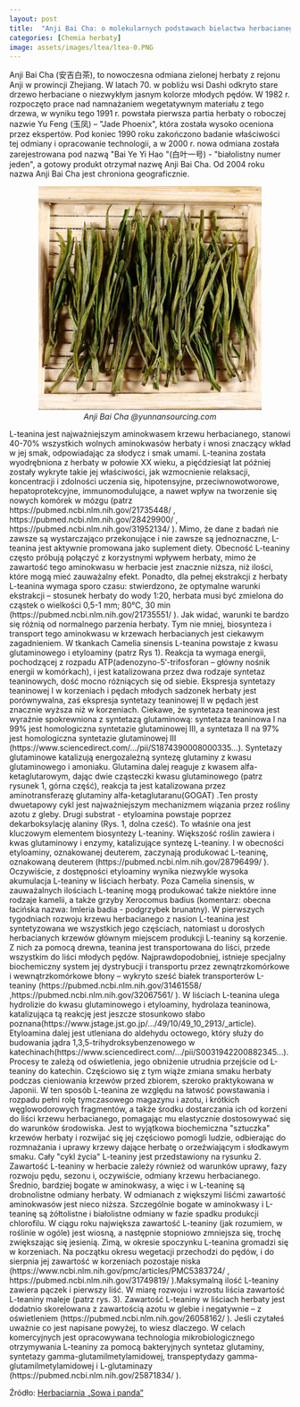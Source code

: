 ```yaml
---
layout: post
title:  "Anji Bai Cha: o molekularnych podstawach bielactwa herbacianego."
categories: [Chemia herbaty]
image: assets/images/ltea/ltea-0.PNG
---
```

Anji Bai Cha (安吉白茶), to nowoczesna odmiana zielonej herbaty z rejonu Anji w prowincji Zhejiang. W latach 70. w pobliżu wsi Dashi odkryto stare drzewo herbaciane o niezwykłym jasnym kolorze młodych pędów. W 1982 r. rozpoczęto prace nad namnażaniem wegetatywnym materiału z tego drzewa, w wyniku tego 1991 r. powstała pierwsza partia herbaty o roboczej nazwie Yu Feng (玉凤) – "Jade Phoenix", która została wysoko oceniona przez ekspertów. Pod koniec 1990 roku zakończono badanie właściwości tej odmiany i opracowanie technologii, a w 2000 r. nowa odmiana została zarejestrowana pod nazwą "Bai Ye Yi Hao "(白叶一号) - "białolistny numer jeden", a gotowy produkt otrzymał nazwę Anji Bai Cha. Od 2004 roku nazwa Anji Bai Cha jest chroniona geograficznie.
<p align="center">
  <img alt="anji-1" src="/assets/images/anji/anji-1.jpg" width="400">
  <br>
    <em><i>Anji Bai Cha @yunnansourcing.com</i></em>
</p>
L-teanina jest najważniejszym aminokwasem krzewu herbacianego, stanowi 40-70% wszystkich wolnych aminokwasów herbaty i wnosi znaczący wkład w jej smak, odpowiadając za słodycz i smak umami. L-teanina została wyodrębniona z herbaty w połowie XX wieku, a pięćdziesiąt lat później zostały wykryte takie jej właściwości, jak wzmocnienie relaksacji, koncentracji i zdolności uczenia się, hipotensyjne, przeciwnowotworowe, hepatoprotekcyjne, immunomodulujące, a nawet wpływ na tworzenie się nowych komórek w mózgu (patrz https://pubmed.ncbi.nlm.nih.gov/21735448/ , https://pubmed.ncbi.nlm.nih.gov/28429900/ , https://pubmed.ncbi.nlm.nih.gov/31952134/ ). Mimo, że dane z badań nie zawsze są wystarczająco przekonujące i nie zawsze są jednoznaczne, L-teanina jest aktywnie promowana jako suplement diety.
Obecność L-teaniny często próbują połączyć z korzystnymi wpływem herbaty, mimo że zawartość tego aminokwasu w herbacie jest znacznie niższa, niż ilości, które mogą mieć zauważalny efekt. Ponadto, dla pełnej ekstrakcji z herbaty L-teanina wymaga sporo czasu: stwierdzono, że optymalne warunki ekstrakcji – stosunek herbaty do wody 1:20, herbata musi być zmielona do cząstek o wielkości 0,5-1 mm; 80°C, 30 min (https://pubmed.ncbi.nlm.nih.gov/21735551/ ). Jak widać, warunki te bardzo się różnią od normalnego parzenia herbaty. Tym nie mniej, biosynteza i transport tego aminokwasu w krzewach herbacianych jest ciekawym zagadnieniem.
W tkankach Camelia sinensis L-teanina powstaje z kwasu glutaminowego i etyloaminy (patrz Rys 1). Reakcja ta wymaga energii, pochodzącej z rozpadu ATP(adenozyno-5′-trifosforan – główny nośnik energii w komórkach), i jest katalizowana przez dwa rodzaje syntetaz teaninowych, dość mocno różniących się od siebie. Ekspresja syntetazy teaninowej I w korzeniach i pędach młodych sadzonek herbaty jest porównywalna, zaś ekspresja syntetazy teaninowej II w pędach jest znacznie wyższa niż w korzeniach. Ciekawe, że syntetaza teaninowa jest wyraźnie spokrewniona z syntetazą glutaminową: syntetaza teaninowa I na 99% jest homologiczna syntetazie glutaminowej III, a syntetaza II na 97% jest homologiczna syntetazie glutaminowej III (https://www.sciencedirect.com/.../pii/S1874390008000335...).
Syntetazy glutaminowe katalizują energozależną syntezę glutaminy z kwasu glutaminowego i amoniaku. Glutamina dalej reaguje z kwasem alfa-ketaglutarowym, dając dwie cząsteczki kwasu glutaminowego (patrz rysunek 1, górna część), reakcja ta jest katalizowana przez aminotransferazę glutaminy alfa-ketaglutaranu(GOGAT) .Ten prosty dwuetapowy cykl jest najważniejszym mechanizmem wiązania przez rośliny azotu z gleby.
Drugi substrat - etyloamina powstaje poprzez dekarboksylację alaniny (Rys. 1, dolna cześć). To właśnie ona jest kluczowym elementem biosyntezy L-teaniny. Większość roślin zawiera i kwas glutaminowy i enzymy, katalizujące syntezę L-teaniny. I w obecności etyloaminy, oznakowanej deuterem, zaczynają produkować L-teaninę, oznakowaną deuterem (https://pubmed.ncbi.nlm.nih.gov/28796499/ ). Oczywiście, z dostępności etyloaminy wynika niezwykle wysoka akumulacja L-teaniny w liściach herbaty. Poza Camelia sinensis, w zauważalnych ilościach L-teaninę mogą produkować także niektóre inne rodzaje kamelii, a także grzyby Xerocomus badius (komentarz: obecna łacińska nazwa: Imleria badia - podgrzybek brunatny).
W pierwszych tygodniach rozwoju krzewu herbacianego z nasion L-teanina jest syntetyzowana we wszystkich jego częściach, natomiast u dorosłych herbacianych krzewów głównym miejscem produkcji L-teaniny są korzenie. Z nich za pomocą drewna, teanina jest transportowana do liści, przede wszystkim do liści młodych pędów. Najprawdopodobniej, istnieje specjalny biochemiczny system jej dystrybucji i transportu przez zewnątrzkomórkowe i wewnątrzkomórkowe błony – wykryto sześć białek transporterów L-teaniny (https://pubmed.ncbi.nlm.nih.gov/31461558/ ,https://pubmed.ncbi.nlm.nih.gov/32067561/ ).
W liściach L-teanina ulega hydrolizie do kwasu glutaminowego i etyloaminy, hydrolaza teaninowa, katalizująca tą reakcję jest jeszcze stosunkowo słabo poznana(https://www.jstage.jst.go.jp/.../49/10/49_10_2913/_article). Etyloamina dalej jest utleniana do aldehydu octowego, który służy do budowania jądra 1,3,5-trihydroksybenzenowego w katechinach(https://www.sciencedirect.com/.../pii/S0031942200882345...). Procesy te zależą od oświetlenia, jego obniżenie utrudnia przejście od L-teaniny do katechin. Częściowo się z tym wiąże zmiana smaku herbaty podczas cieniowania krzewów przed zbiorem, szeroko praktykowana w Japonii.
W ten sposób L-teanina ze względu na łatwość powstawania i rozpadu pełni rolę tymczasowego magazynu i azotu, i krótkich węglowodorowych fragmentów, a także środku dostarczania ich od korzeni do liści krzewu herbacianego, pomagając mu elastycznie dostosowywać się do warunków środowiska. Jest to wyjątkowa biochemiczna "sztuczka" krzewów herbaty i rozwijać się jej częściowo pomogli ludzie, odbierając do rozmnażania i uprawy krzewy dające herbatę o orzeźwiającym i słodkawym smaku. Cały "cykl życia" L-teaniny jest przedstawiony na rysunku 2.
Zawartość L-teaniny w herbacie zależy również od warunków uprawy, fazy rozwoju pędu, sezonu i, oczywiście, odmiany krzewu herbacianego. Średnio, bardziej bogate w aminokwasy, a więc i w L-teaninę są drobnolistne odmiany herbaty. W odmianach z większymi liśćmi zawartość aminokwasów jest nieco niższa. Szczególnie bogate w aminokwasy i L-teaninę są żółtolistne i białolistne odmiany w fazie spadku produkcji chlorofilu.
W ciągu roku największa zawartość L-teaniny (jak rozumiem, w roślinie w ogóle) jest wiosną, a następnie stopniowo zmniejsza się, trochę zwiększając się jesienią. Zimą, w okresie spoczynku L-teanina gromadzi się w korzeniach. Na początku okresu wegetacji przechodzi do pędów, i do sierpnia jej zawartość w korzeniach pozostaje niska (https://www.ncbi.nlm.nih.gov/pmc/articles/PMC5383724/ , https://pubmed.ncbi.nlm.nih.gov/31749819/ ).Maksymalną ilość L-teaniny zawiera pączek i pierwszy liść. W miarę rozwoju i wzrostu liścia zawartość L-teaniny maleje (patrz rys. 3).
Zawartość L-teaniny w liściach herbaty jest dodatnio skorelowana z zawartością azotu w glebie i negatywnie – z oświetleniem (https://pubmed.ncbi.nlm.nih.gov/26058162/ ). Jeśli czytałeś uważnie co jest napisane powyżej, to wiesz dlaczego. W celach komercyjnych jest opracowywana technologia mikrobiologicznego otrzymywania L-teaniny za pomocą bakteryjnych syntetaz glutaminy, syntetazy gamma-glutamilmetylamidowej,  transpeptydazy gamma-glutamilmetylamidowej i L-glutaminazy (https://pubmed.ncbi.nlm.nih.gov/25871834/ ).


Źródło: [Herbaciarnia „Sowa i panda”](https://vk.com/club47905050)
